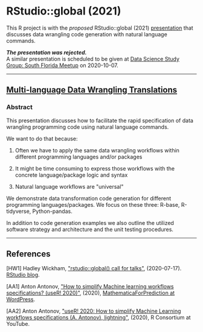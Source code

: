 # RStudio::global (2021)

This R project is with the *proposed* RStudio::global (2021) 
[presentation](https://github.com/antononcube/SimplifiedMachineLearningWorkflows-book/blob/master/R/RStudio-global-2021/presentation/Multi-language-Data-Wrangling-Translations.md)
that discusses data wrangling code generation with natural language commands.

***The presentation was rejected.***   
A similar presentation is scheduled to be given at [Data Science Study Group: South Florida Meetup](https://www.meetup.com/Data-Science-Study-Group-South-Florida/events/273397708/) on 2020-10-07.

---

## [Multi-language Data Wrangling Translations](https://github.com/antononcube/SimplifiedMachineLearningWorkflows-book/blob/master/R/RStudio-global-2021/presentation/Multi-language-Data-Wrangling-Translations.md)

### Abstract

This presentation discusses how to facilitate the rapid specification of data wrangling programming code using natural language commands.

We want to do that because:

1. Often we have to apply the same data wrangling workflows within different programming languages and/or packages

2. It might be time consuming to express those workflows with the concrete language/package logic and syntax 

3. Natural language workflows are "universal"
  
We demonstrate data transformation code generation for different programming languages/packages.
We focus on these three: R-base, R-tidyverse, Python-pandas.

In addition to code generation examples we also outline the utilized software strategy and architecture and 
the unit testing procedures.

--- 

## References

[HW1] Hadley Wickham, 
["rstudio::global() call for talks"](https://blog.rstudio.com/2020/07/17/rstudio-global-call-for-talks/), 
(2020-07-17).
[RStudio blog](https://blog.rstudio.com/).

[AA1] Anton Antonov,
["How to simplify Machine learning workflows specifications? (useR! 2020)"](https://mathematicaforprediction.wordpress.com/2020/06/28/how-to-simplify-machine-learning-workflows-specifications-user-2020/),
(2020),
[MathematicaForPrediction at WordPress](https://mathematicaforprediction.wordpress.com).

[AA2] Anton Antonov,
["useR! 2020: How to simplify Machine Learning workflows specifications (A. Antonov), lightning"](https://www.youtube.com/watch?v=b9Uu7gRF5KY),
(2020),
R Consortium at YouTube.